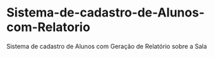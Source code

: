 # Sistema-de-cadastro-de-Alunos-com-Relatorio
Sistema de cadastro de Alunos com Geração de Relatório sobre a Sala
